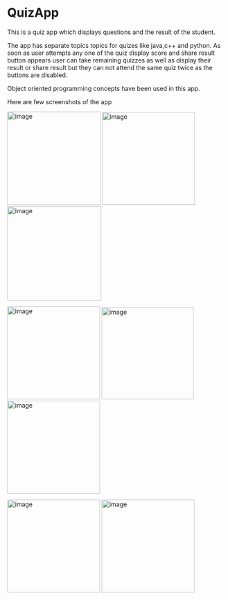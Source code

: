 # QuizApp
This is a quiz app which displays questions and the result of the student.

The app has separate topics topics for quizes like java,c++ and python.
As soon as user attempts any one of the quiz display score and share result button appears user can take remaining quizzes as well as display their result or share
result but they can not attend the same quiz twice as the buttons are disabled.

Object oriented programming concepts have been used in this app.

Here are few screenshots of the app


<img width="215" alt="image" src="https://user-images.githubusercontent.com/89287891/223444785-be5b16ec-f24c-47c2-abd0-4c9a3d98fe65.png"> <img width="214" alt="image" src="https://user-images.githubusercontent.com/89287891/223445052-276369bc-ccfb-43b0-a451-5fce7ac82598.png">    <img width="217" alt="image" src="https://user-images.githubusercontent.com/89287891/223445278-ffbe4704-0ea5-49d0-b328-8c341e8ce60b.png">


<img width="214" alt="image" src="https://user-images.githubusercontent.com/89287891/223445657-df7c2d6e-6246-4317-9b96-eeb9dbcea452.png">  <img width="212" alt="image" src="https://user-images.githubusercontent.com/89287891/223445831-73395768-6c73-483a-b92b-742285d624c3.png">   <img width="214" alt="image" src="https://user-images.githubusercontent.com/89287891/223446066-ae792434-d0ba-400b-abb0-941c9e23596a.png">


<img width="214" alt="image" src="https://user-images.githubusercontent.com/89287891/223446339-8f4bcb80-4e38-46ed-9121-dc2ff62f0e47.png">  <img width="214" alt="image" src="https://user-images.githubusercontent.com/89287891/223446471-d31d4ed6-3055-473e-a41f-dac02252fdfa.png">
 
